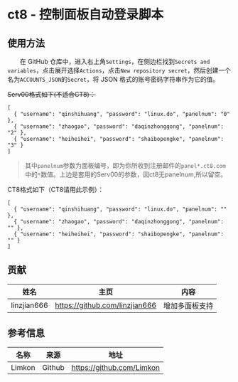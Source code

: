 # ct8 - 控制面板自动登录脚本
## 使用方法
　　在 GitHub 仓库中，进入右上角`Settings`，在侧边栏找到`Secrets and variables`，点击展开选择`Actions`，点击`New repository secret`，然后创建一个名为`ACCOUNTS_JSON`的`Secret`，将 JSON 格式的账号密码字符串作为它的值。
  
~~Serv00格式如下(不适合CT8)：~~
```
[  
  { "username": "qinshihuang", "password": "linux.do", "panelnum": "0" },  
  { "username": "zhaogao", "password": "daqinzhonggong", "panelnum": "2" },  
  { "username": "heiheihei", "password": "shaibopengke", "panelnum": "3" }  
]
```
> 其中`panelnum`参数为面板编号，即为你所收到注册邮件的`panel*.ct8.com`中的`*`数值。上边是套用的Serv00的参数，因ct8无panelnum,所以留空。

CT8格式如下（CT8请用此示例）：  
```
[  
  { "username": "qinshihuang", "password": "linux.do", "panelnum": "" },  
  { "username": "zhaogao", "password": "daqinzhonggong", "panelnum": "" },  
  { "username": "heiheihei", "password": "shaibopengke", "panelnum": "" }  
]
```

## 贡献
|姓名|主页|内容|
| :------------: | :------------: | :------------: |
|linzjian666|https://github.com/linzjian666|增加多面板支持|

## 参考信息
|  名称 |来源|地址|
| :------------: | :------------: | :------------: |
|Limkon|Github|https://github.com/Limkon|

